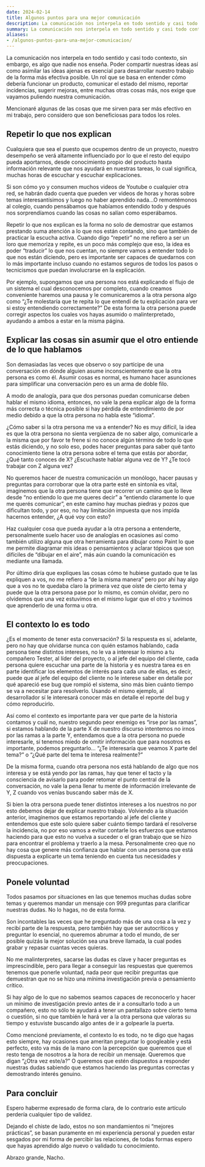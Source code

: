 ```yaml
---
date: 2024-02-14
title: Algunos puntos para una mejor comunicación
description: La comunicación nos interpela en todo sentido y casi todo contexto, sin embargo, es algo que nadie nos enseña. Poder compartir nuestras ideas así como asimilar las ideas ajenas es esencial para desarrollar nuestro trabajo de la forma más efectiva posible. Un rol que se basa en entender cómo debería funcionar un producto, comunicar el estado del mismo, reportar incidencias, sugerir mejoras, entre muchas otras cosas más, nos exige que vayamos puliendo nuestra comunicación.
summary: La comunicación nos interpela en todo sentido y casi todo contexto, sin embargo, es algo que nadie nos enseña. Poder compartir nuestras ideas así como asimilar las ideas ajenas es esencial para desarrollar nuestro trabajo de la forma más efectiva posible. Un rol que se basa en entender cómo debería funcionar un producto, comunicar el estado del mismo, reportar incidencias, sugerir mejoras, entre muchas otras cosas más, nos exige que vayamos puliendo nuestra comunicación.
aliases:
- /algunos-puntos-para-una-mejor-comunicacion/
---
```


La comunicación nos interpela en todo sentido y casi todo contexto, sin embargo, es algo que nadie nos enseña. Poder compartir nuestras ideas así como asimilar las ideas ajenas es esencial para desarrollar nuestro trabajo de la forma más efectiva posible. Un rol que se basa en entender cómo debería funcionar un producto, comunicar el estado del mismo, reportar incidencias, sugerir mejoras, entre muchas otras cosas más, nos exige que vayamos puliendo nuestra comunicación.

Mencionaré algunas de las cosas que me sirven para ser más efectivo en mi trabajo, pero considero que son beneficiosas para todos los roles.

## Repetir lo que nos explican
Cualquiera que sea el puesto que ocupemos dentro de un proyecto, nuestro desempeño se verá altamente influenciado por lo que el resto del equipo pueda aportarnos, desde conocimiento propio del producto hasta información relevante que nos ayudará en nuestras tareas, lo cual significa, muchas horas de escuchar y escuchar explicaciones.

Si son cómo yo y consumen muchos videos de Youtube o cualquier otra red, se habrán dado cuenta que pueden ver videos de horas y horas sobre temas interesantísimos y luego no haber aprendido nada…O remontémonos al colegio, cuando pensábamos que habíamos entendido todo y después nos sorprendíamos cuando las cosas no salían como esperábamos.

Repetir lo que nos explican es la forma no solo de demostrar que estamos prestando suma atención a lo que nos están contando, sino que también de practicar la escucha activa. Cuando digo “repetir” no me refiero a ser un loro que memoriza y repite, es un poco más complejo que eso, la idea es poder “traducir” lo que nos cuentan, no siempre vamos a entender todo lo que nos están diciendo, pero es importante ser capaces de quedarnos con lo más importante incluso cuando no estamos seguros de todos los pasos o tecnicismos que puedan involucrarse en la explicación.

Por ejemplo, supongamos que una persona nos está explicando el flujo de un sistema el cual desconocemos por completo, cuando creamos conveniente haremos una pausa y le comunicaremos a la otra persona algo como “¿Te molestaría que te repita lo que entendí de tu explicación para ver si estoy entendiendo correctamente?” De esta forma la otra persona puede corregir aspectos los cuales vos hayas asumido o malinterpretado, ayudando a ambos a estar en la misma página.

## Explicar las cosas sin asumir que el otro entiende de lo que hablamos
Son demasiadas las veces que observo o soy partícipe de una conversación en dónde alguien asume inconscientemente que la otra persona es como él. Asumir cosas es normal, es humano hacer asunciones para simplificar una conversación pero es un arma de doble filo.

A modo de analogía, para que dos personas puedan comunicarse deben hablar el mismo idioma, entonces, no vale la pena explicar algo de la forma más correcta o técnica posible si hay pérdida de entendimiento de por medio debido a que la otra persona no habla este “idioma”.

¿Cómo saber si la otra persona me va a entender? No es muy difícil, la idea es que la otra persona no sienta vergüenza de no saber algo, comunicarle a la misma que por favor te frene si no conoce algún término de todo lo que estás diciendo, y no solo eso, podes hacer preguntas para saber qué tanto conocimiento tiene la otra persona sobre el tema que estás por abordar, ¿Qué tanto conoces de X? ¿Escuchaste hablar alguna vez de Y? ¿Te tocó trabajar con Z alguna vez?

No queremos hacer de nuestra comunicación un monólogo, hacer pausas y preguntas para corroborar que la otra parte esté en sintonía es vital, imaginemos que la otra persona tiene que recorrer un camino que lo lleve desde “no entiendo lo que me queres decir” a “entiendo claramente lo que me querés comunicar”, en este camino hay muchas piedras y pozos que dificultan todo, y por eso, no hay limitación impuesta que nos impida hacernos entender, ¿A qué voy con esto? 

Haz cualquier cosa que pueda ayudar a la otra persona a entenderte, personalmente suelo hacer uso de analogías en ocasiones así como también utilizo alguna que otra herramienta para dibujar como Paint lo que me permite diagramar mis ideas o pensamientos y aclarar tópicos que son difíciles de “dibujar en el aire”, más aún cuando la comunicación es mediante una llamada.

Por último diría que expliques las cosas cómo te hubiese gustado que te las expliquen a vos, no me refiero a “de la misma manera” pero por ahí hay algo que a vos no te quedaba claro la primera vez que oíste de cierto tema y puede que la otra persona pase por lo mismo, es común olvidar, pero no olvidemos que una vez estuvimos en el mismo lugar que el otro y tuvimos que aprenderlo de una forma u otra.

## El contexto lo es todo
¿Es el momento de tener esta conversación? Si la respuesta es sí, adelante, pero no hay que olvidarse nunca con quién estamos hablando, cada persona tiene distintos intereses, no le va a interesar lo mismo a tu compañero Tester, al líder del proyecto, o al jefe del equipo del cliente, cada persona quiere escuchar una parte de la historia y es nuestra tarea es en parte identificar los elementos de interés para cada una de ellas, es decir, puede que al jefe del equipo del cliente no le interese saber en detalle por qué apareció ese bug que rompió el sistema, sino más bien cuánto tiempo se va a necesitar para resolverlo. Usando el mismo ejemplo, al desarrollador sí le interesará conocer más en detalle el reporte del bug y cómo reproducirlo.

Así como el contexto es importante para ver que parte de la historia contamos y cuál no, nuestro segundo peor enemigo es “irse por las ramas”, si estamos hablando de la parte X de nuestro discurso intentemos no irnos por las ramas a la parte Y, entendamos que a la otra persona no puede interesarle, sí tenemos miedo de omitir información que para nosotros es importante, podemos preguntarlo… “¿Te interesaría que veamos X parte del tema?” o “¿Qué parte del tema te interesa realmente?”

De la misma forma, cuando otra persona nos está hablando de algo que nos interesa y se está yendo por las ramas, hay que tener el tacto y la consciencia de avisarlo para poder retomar el punto central de la conversación, no vale la pena llenar tu mente de información irrelevante de Y, Z cuando vos venías buscando saber más de X.

Si bien la otra persona puede tener distintos intereses a los nuestros no por esto debemos dejar de explicar nuestro trabajo. Volviendo a la situación anterior, imaginemos que estamos reportando al jefe del cliente y entendemos que este solo quiere saber cuánto tiempo tardará el resolverse la incidencia, no por eso vamos a evitar contarle los esfuerzos que estamos haciendo para que esto no vuelva a suceder o el gran trabajo que se hizo para encontrar el problema y traerlo a la mesa. Personalmente creo que no hay cosa que genere más confianza que hablar con una persona que está dispuesta a explicarte un tema teniendo en cuenta tus necesidades y preocupaciones.

## Ponele voluntad
Todos pasamos por situaciones en las que tenemos muchas dudas sobre temas y queremos mandar un mensaje con 999 preguntas para clarificar nuestras dudas. No lo hagas, no de esta forma. 

Son incontables las veces que he preguntado más de una cosa a la vez y recibí parte de la respuesta, pero también hay que ser autocríticos y preguntar lo esencial, no queremos abrumar a todo el mundo, de ser posible quizás la mejor solución sea una breve llamada, la cual podes grabar y repasar cuantas veces quieras.

No me malinterpretes, sacarse las dudas es clave y hacer preguntas es imprescindible, pero para llegar a conseguir las respuestas que queremos tenemos que ponerle voluntad, nada peor que recibir preguntas que demuestran que no se hizo una mínima investigación previa o pensamiento crítico.

Si hay algo de lo que no sabemos seamos capaces de reconocerlo y hacer un mínimo de investigación previo antes de ir a consultarlo todo a un compañero, esto no sólo te ayudará a tener un pantallazo sobre cierto tema o cuestión, si no que también le hará ver a la otra persona que valoras su tiempo y estuviste buscando algo antes de ir a golpearle la puerta.

Como mencioné previamente, el contexto lo es todo, no te digo que hagas esto siempre, hay ocasiones que ameritan preguntar lo googleable y está perfecto, esto va más de la mano con la percepción que queremos que el resto tenga de nosotros a la hora de recibir un mensaje. Queremos que digan “¿Otra vez este/a?” O queremos que estén dispuestos a responder nuestras dudas sabiendo que estamos haciendo las preguntas correctas y demostrando interés genuino.

## Para concluir
Espero haberme expresado de forma clara, de lo contrario este artículo perdería cualquier tipo de validez.

Dejando el chiste de lado, estos no son mandamientos ni “mejores prácticas”, se basan puramente en mi experiencia personal y pueden estar sesgados por mi forma de percibir las relaciones, de todas formas espero que hayas aprendido algo nuevo o validado tu conocimiento.

Abrazo grande, Nacho.